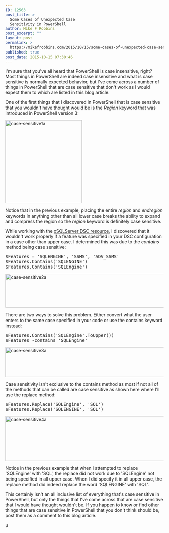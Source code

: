 ```yaml
---
ID: 12563
post_title: >
  Some Cases of Unexpected Case
  Sensitivity in PowerShell
author: Mike F Robbins
post_excerpt: ""
layout: post
permalink: >
  https://mikefrobbins.com/2015/10/15/some-cases-of-unexpected-case-sensitivity-in-powershell/
published: true
post_date: 2015-10-15 07:30:46
---
```

I'm sure that you've all heard that PowerShell is case insensitive, right? Most things in PowerShell are indeed case insensitive and what is case sensitive is normally expected behavior, but I've come across a number of things in PowerShell that are case sensitive that don't work as I would expect them to which are listed in this blog article.

One of the first things that I discovered in PowerShell that is case sensitive that you wouldn't have thought would be is the <em>Region</em> keyword that was introduced in PowerShell version 3:

<a href="http://mikefrobbins.com/wp-content/uploads/2015/10/case-sensitive1a.jpg"><img class="alignnone size-full wp-image-12565" src="http://mikefrobbins.com/wp-content/uploads/2015/10/case-sensitive1a.jpg" alt="case-sensitive1a" width="244" height="264" /></a>

Notice that in the previous example, placing the entire <em>region</em> and <em>endregion</em> keywords in anything other than all lower case breaks the ability to expand and compress the region so the <em>region</em> keyword is definitely case sensitive.

While working with the <a href="https://github.com/PowerShell/xSQLServer/commits?author=mikefrobbins" target="_blank">xSQLServer DSC resource</a>, I discovered that it wouldn't work properly if a feature was specified in your DSC configuration in a case other than upper case. I determined this was due to the <em>contains</em> method being case sensitive:
<pre class="lang:ps decode:true ">$Features = 'SQLENGINE', 'SSMS', 'ADV_SSMS'
$Features.Contains('SQLENGINE')
$Features.Contains('SQLEngine')</pre>
<a href="http://mikefrobbins.com/wp-content/uploads/2015/10/case-sensitive2a.jpg"><img class="alignnone size-full wp-image-12566" src="http://mikefrobbins.com/wp-content/uploads/2015/10/case-sensitive2a.jpg" alt="case-sensitive2a" width="877" height="108" /></a>

There are two ways to solve this problem. Either convert what the user enters to the same case specified in your code or use the contains keyword instead:
<pre class="lang:ps decode:true ">$Features.Contains('SQLEngine'.ToUpper())
$Features -contains 'SQLEngine'</pre>
<a href="http://mikefrobbins.com/wp-content/uploads/2015/10/case-sensitive3a.jpg"><img class="alignnone size-full wp-image-12568" src="http://mikefrobbins.com/wp-content/uploads/2015/10/case-sensitive3a.jpg" alt="case-sensitive3a" width="877" height="94" /></a>

Case sensitivity isn't exclusive to the contains method as most if not all of the methods that can be called are case sensitive as shown here where I'll use the replace method:
<pre class="lang:ps decode:true ">$Features.Replace('SQLEngine', 'SQL')
$Features.Replace('SQLENGINE', 'SQL')</pre>
<a href="http://mikefrobbins.com/wp-content/uploads/2015/10/case-sensitive4a.jpg"><img class="alignnone size-full wp-image-12570" src="http://mikefrobbins.com/wp-content/uploads/2015/10/case-sensitive4a.jpg" alt="case-sensitive4a" width="877" height="142" /></a>

Notice in the previous example that when I attempted to replace 'SQLEngine' with 'SQL', the replace did not work due to 'SQLEngine' not being specified in all upper case. When I did specify it in all upper case, the replace method did indeed replace the word 'SQLENGINE' with 'SQL'.

This certainly isn't an all inclusive list of everything that's case sensitive in PowerShell, but only the things that I've come across that are case sensitive that I would have thought wouldn't be. If you happen to know or find other things that are case sensitive in PowerShell that you don't think should be, post them as a comment to this blog article.

µ